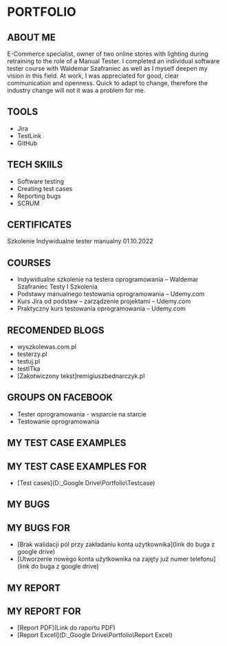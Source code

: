 # PORTFOLIO
## ABOUT ME
E-Commerce specialist, owner of two online stores with lighting during retraining to the role of a Manual Tester. I completed an individual software tester course with Waldemar Szafraniec as well as I myself deepen my vision in this field. At work, I was appreciated for good, clear communication and openness. Quick to adapt to change, therefore the industry change will not it was a problem for me.
## TOOLS
* Jira
* TestLink
* GitHub
## TECH SKIILS
* Software testing
* Creating test cases
* Reporting bugs
* SCRUM
## CERTIFICATES
Szkolenie Indywidualne tester manualny 01.10.2022
## COURSES
* Indywidualne szkolenie na testera oprogramowania – Waldemar Szafraniec Testy I Szkolenia 
* Podstawy manualnego testowania oprogramowania – Udemy.com
* Kurs Jira od podstaw – zarządzenie projektami – Udemy.com
* Praktyczny kurs testowania oprogramowania – Udemy.com
## RECOMENDED BLOGS
* wyszkolewas.com.pl
* testerzy.pl
* testuj.pl
* testITka
* [Zakotwiczony tekst]remigiuszbednarczyk.pl
## GROUPS ON FACEBOOK
* Tester oprogramowania - wsparcie na starcie
* Testowanie oprogramowania
## MY TEST CASE EXAMPLES
## MY TEST CASE EXAMPLES FOR 
* [Test cases](D:\_Google Drive\Portfolio\Testcase)
## MY BUGS
## MY BUGS FOR 
* [Brak walidacji pól przy zakładaniu konta użytkownika](link do buga z google drive)
* [Utworzenie nowego konta użytkownika na zajęty już numer telefonu](link do buga z google drive)

## MY REPORT
## MY REPORT FOR 
* [Report PDF](Link do raportu PDF)
* [Report Excell](D:\_Google Drive\Portfolio\Report Excel)
